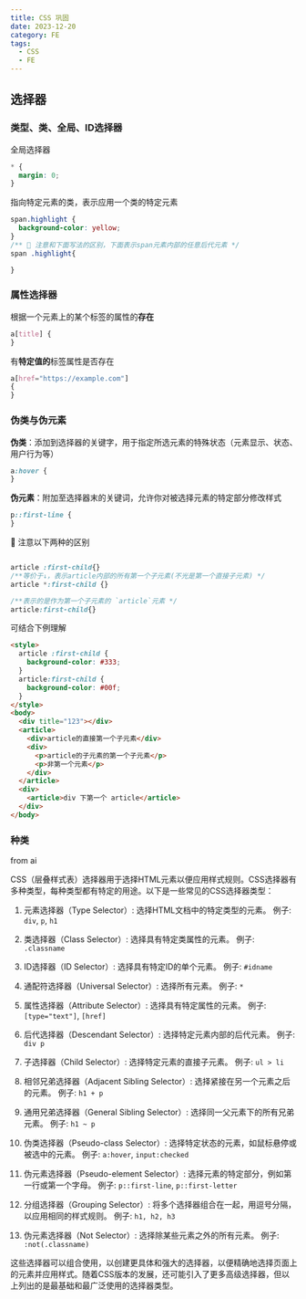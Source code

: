 ```yaml
---
title: CSS 巩固
date: 2023-12-20
category: FE
tags:
  - CSS
  - FE
---
```


<!-- more -->

## 选择器

### 类型、类、全局、ID选择器

全局选择器

```css
* {
  margin: 0;
}
```

指向特定元素的类，表示应用一个类的特定元素
```css
span.highlight {
  background-color: yellow;
}
/** 📢 注意和下面写法的区别，下面表示span元素内部的任意后代元素 */
span .highlight{

}
```

### 属性选择器

根据一个元素上的某个标签的属性的**存在**
```css
a[title] {
}
```

有**特定值的**标签属性是否存在
```css
a[href="https://example.com"]
{
}
```

### 伪类与伪元素

**伪类**：添加到选择器的关键字，用于指定所选元素的特殊状态（元素显示、状态、用户行为等）
```css
a:hover {
}
```

**伪元素**：附加至选择器末的关键词，允许你对被选择元素的特定部分修改样式
```css
p::first-line {
}
```

📢 注意以下两种的区别
```css

article :first-child{}
/**等价于↓，表示article内部的所有第一个子元素(不光是第一个直接子元素) */
article *:first-child {}

/**表示的是作为第一个子元素的 `article`元素 */
article:first-child{}
```

可结合下例理解

```html
<style>
  article :first-child {
    background-color: #333;
  }
  article:first-child {
    background-color: #00f;
  }
</style>
<body>
  <div title="123"></div>
  <article>
    <div>article的直接第一个子元素</div>
    <div>
      <p>article的子元素的第一个子元素</p>
      <p>非第一个元素</p>
    </div>
  </article>
  <div>
    <article>div 下第一个 article</article>
  </div>
</body>
```

### 种类

from ai

CSS（层叠样式表）选择器用于选择HTML元素以便应用样式规则。CSS选择器有多种类型，每种类型都有特定的用途。以下是一些常见的CSS选择器类型：

1. 元素选择器（Type Selector）: 选择HTML文档中的特定类型的元素。
   例子: `div`, `p`, `h1`

2. 类选择器（Class Selector）: 选择具有特定类属性的元素。
   例子: `.classname`

3. ID选择器（ID Selector）: 选择具有特定ID的单个元素。
   例子: `#idname`

4. 通配符选择器（Universal Selector）: 选择所有元素。
   例子: `*`

5. 属性选择器（Attribute Selector）: 选择具有特定属性的元素。
   例子: `[type="text"]`, `[href]`

6. 后代选择器（Descendant Selector）: 选择特定元素内部的后代元素。
   例子: `div p`

7. 子选择器（Child Selector）: 选择特定元素的直接子元素。
   例子: `ul > li`

8. 相邻兄弟选择器（Adjacent Sibling Selector）: 选择紧接在另一个元素之后的元素。
   例子: `h1 + p`

9. 通用兄弟选择器（General Sibling Selector）: 选择同一父元素下的所有兄弟元素。
   例子: `h1 ~ p`

10. 伪类选择器（Pseudo-class Selector）: 选择特定状态的元素，如鼠标悬停或被选中的元素。
    例子: `a:hover`, `input:checked`

11. 伪元素选择器（Pseudo-element Selector）: 选择元素的特定部分，例如第一行或第一个字母。
    例子: `p::first-line`, `p::first-letter`

12. 分组选择器（Grouping Selector）: 将多个选择器组合在一起，用逗号分隔，以应用相同的样式规则。
    例子: `h1, h2, h3`

13. 伪元素选择器（Not Selector）: 选择除某些元素之外的所有元素。
    例子: `:not(.classname)`

这些选择器可以组合使用，以创建更具体和强大的选择器，以便精确地选择页面上的元素并应用样式。随着CSS版本的发展，还可能引入了更多高级选择器，但以上列出的是最基础和最广泛使用的选择器类型。
